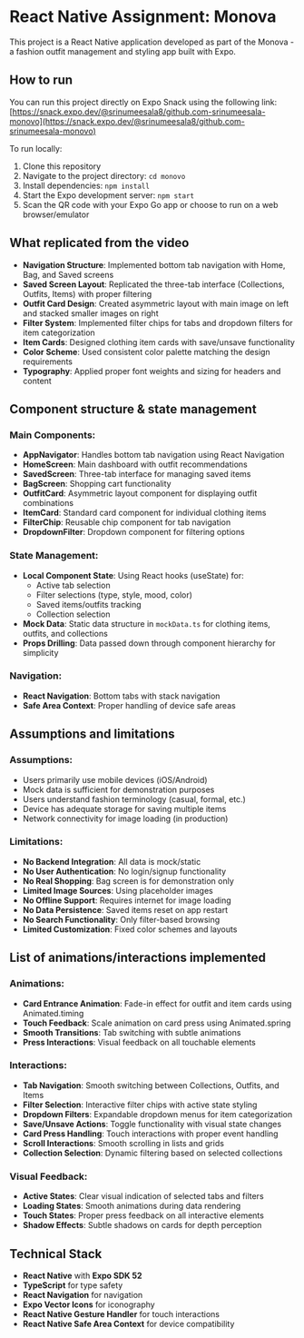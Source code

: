 # React Native Assignment: Monova

This project is a React Native application developed as part of the Monova - a fashion outfit management and styling app built with Expo.

## How to run

You can run this project directly on Expo Snack using the following link:
[https://snack.expo.dev/@srinumeesala8/github.com-srinumeesala-monovo](https://snack.expo.dev/@srinumeesala8/github.com-srinumeesala-monovo)

To run locally:

1. Clone this repository
2. Navigate to the project directory: `cd monovo`
3. Install dependencies: `npm install`
4. Start the Expo development server: `npm start`
5. Scan the QR code with your Expo Go app or choose to run on a web browser/emulator

## What replicated from the video

- **Navigation Structure**: Implemented bottom tab navigation with Home, Bag, and Saved screens
- **Saved Screen Layout**: Replicated the three-tab interface (Collections, Outfits, Items) with proper filtering
- **Outfit Card Design**: Created asymmetric layout with main image on left and stacked smaller images on right
- **Filter System**: Implemented filter chips for tabs and dropdown filters for item categorization
- **Item Cards**: Designed clothing item cards with save/unsave functionality
- **Color Scheme**: Used consistent color palette matching the design requirements
- **Typography**: Applied proper font weights and sizing for headers and content

## Component structure & state management

### Main Components:

- **AppNavigator**: Handles bottom tab navigation using React Navigation
- **HomeScreen**: Main dashboard with outfit recommendations
- **SavedScreen**: Three-tab interface for managing saved items
- **BagScreen**: Shopping cart functionality
- **OutfitCard**: Asymmetric layout component for displaying outfit combinations
- **ItemCard**: Standard card component for individual clothing items
- **FilterChip**: Reusable chip component for tab navigation
- **DropdownFilter**: Dropdown component for filtering options

### State Management:

- **Local Component State**: Using React hooks (useState) for:
  - Active tab selection
  - Filter selections (type, style, mood, color)
  - Saved items/outfits tracking
  - Collection selection
- **Mock Data**: Static data structure in `mockData.ts` for clothing items, outfits, and collections
- **Props Drilling**: Data passed down through component hierarchy for simplicity

### Navigation:

- **React Navigation**: Bottom tabs with stack navigation
- **Safe Area Context**: Proper handling of device safe areas

## Assumptions and limitations

### Assumptions:

- Users primarily use mobile devices (iOS/Android)
- Mock data is sufficient for demonstration purposes
- Users understand fashion terminology (casual, formal, etc.)
- Device has adequate storage for saving multiple items
- Network connectivity for image loading (in production)

### Limitations:

- **No Backend Integration**: All data is mock/static
- **No User Authentication**: No login/signup functionality
- **No Real Shopping**: Bag screen is for demonstration only
- **Limited Image Sources**: Using placeholder images
- **No Offline Support**: Requires internet for image loading
- **No Data Persistence**: Saved items reset on app restart
- **No Search Functionality**: Only filter-based browsing
- **Limited Customization**: Fixed color schemes and layouts

## List of animations/interactions implemented

### Animations:

- **Card Entrance Animation**: Fade-in effect for outfit and item cards using Animated.timing
- **Touch Feedback**: Scale animation on card press using Animated.spring
- **Smooth Transitions**: Tab switching with subtle animations
- **Press Interactions**: Visual feedback on all touchable elements

### Interactions:

- **Tab Navigation**: Smooth switching between Collections, Outfits, and Items
- **Filter Selection**: Interactive filter chips with active state styling
- **Dropdown Filters**: Expandable dropdown menus for item categorization
- **Save/Unsave Actions**: Toggle functionality with visual state changes
- **Card Press Handling**: Touch interactions with proper event handling
- **Scroll Interactions**: Smooth scrolling in lists and grids
- **Collection Selection**: Dynamic filtering based on selected collections

### Visual Feedback:

- **Active States**: Clear visual indication of selected tabs and filters
- **Loading States**: Smooth animations during data rendering
- **Touch States**: Proper press feedback on all interactive elements
- **Shadow Effects**: Subtle shadows on cards for depth perception

## Technical Stack

- **React Native** with **Expo SDK 52**
- **TypeScript** for type safety
- **React Navigation** for navigation
- **Expo Vector Icons** for iconography
- **React Native Gesture Handler** for touch interactions
- **React Native Safe Area Context** for device compatibility
